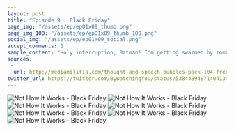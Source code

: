 ```yaml
---
layout: post
title: "Episode 9 : Black Friday"
page_img: "/assets/ep/ep01x09_thumb.png"
page_img_100: "/assets/ep/ep01x09_thumb_100.png"
social_img: "/assets/ep/ep01x09_social.png"
accept_comments: 1
sample_content: "Holy interruption, Batman! I'm getting swarmed by zombies!"
sources: 
 - 
  url: http://mediamilitia.com/thought-and-speech-bubbles-pack-104-free-vectors-and-images/
twitter_url: https://twitter.com/ByWatchingYou/status/538448948714041345
---
```



<div style="margin-left: auto; margin-right: auto; width: 600px;">
  <img src="/assets/ep/ep01x09_01.png" alt="Not How It Works - Black Friday" />
  <img src="/assets/ep/ep01x09_02.png" alt="Not How It Works - Black Friday" />
  <img src="/assets/ep/ep01x09_03.png" alt="Not How It Works - Black Friday" />
  <img src="/assets/ep/ep01x09_04.png" alt="Not How It Works - Black Friday" />
  <img src="/assets/ep/ep01x09_05.png" alt="Not How It Works - Black Friday" />
  <img src="/assets/ep/ep01x09_06.png" alt="Not How It Works - Black Friday" />
  <img src="/assets/ep/ep01x09_07.png" alt="Not How It Works - Black Friday" />
</div>

<div style="display: none">
  Script:

</div>